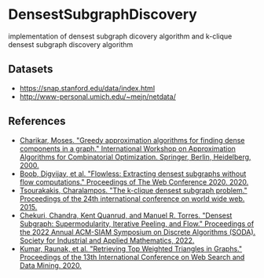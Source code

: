 # DensestSubgraphDiscovery

implementation of densest subgraph dicovery algorithm and k-clique densest subgraph discovery algorithm

## Datasets

+ https://snap.stanford.edu/data/index.html
+ http://www-personal.umich.edu/~mejn/netdata/

## References

+ [Charikar, Moses. "Greedy approximation algorithms for finding dense components in a graph." International Workshop on Approximation Algorithms for Combinatorial Optimization. Springer, Berlin, Heidelberg, 2000.](https://link.springer.com/chapter/10.1007/3-540-44436-X_10)
+ [Boob, Digvijay, et al. "Flowless: Extracting densest subgraphs without flow computations." Proceedings of The Web Conference 2020. 2020.](https://dl.acm.org/doi/abs/10.1145/3366423.3380140?casa_token=mOdAH9F7XOUAAAAA:qx5C2D9RmFmFzydPk5v_bvK4FjE3M9PnPoABrfgooawbjSv6w9H_BGB3iOCRMjj0tS8aHS4uNlCPBQ)
+ [Tsourakakis, Charalampos. "The k-clique densest subgraph problem." Proceedings of the 24th international conference on world wide web. 2015.](https://dl.acm.org/doi/abs/10.1145/2736277.2741098?casa_token=OtwNh0KupngAAAAA:ymaVnMYREr0POqVSoTH6aYuQpNtdoibMtrTVtY7tR3mOgJhTARyVHkp7Lk3iGDBlflvEE9pXwR1TyA)
+ [Chekuri, Chandra, Kent Quanrud, and Manuel R. Torres. "Densest Subgraph: Supermodularity, Iterative Peeling, and Flow." Proceedings of the 2022 Annual ACM-SIAM Symposium on Discrete Algorithms (SODA). Society for Industrial and Applied Mathematics, 2022.](https://chekuri.cs.illinois.edu/papers/densest-subgraph-soda22.pdf)
+ [Kumar, Raunak, et al. "Retrieving Top Weighted Triangles in Graphs." Proceedings of the 13th International Conference on Web Search and Data Mining. 2020.](https://dl.acm.org/doi/10.1145/3336191.3371823)
